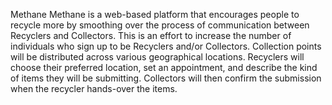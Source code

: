 Methane
Methane is a web-based platform that encourages people to recycle more by smoothing over the process of communication between Recyclers and Collectors. This is an effort to increase the number of individuals who sign up to be Recyclers and/or Collectors.
Collection points will be distributed across various geographical locations. Recyclers will choose their preferred  location, set an appointment, and describe the kind of items they will be submitting. Collectors will then confirm the submission when the recycler hands-over the items. 
